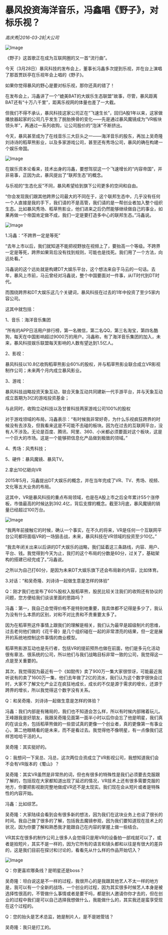 # 暴风投资海洋音乐，冯鑫唱《野子》，对标乐视？

*高庆秀|2016-03-28|大公司*

![Image](http://static.ylzbl.com/uploads/ueditor/php/upload/image/20170916/1505520155825260.jpeg)

《野子》这首歌正在成为互联网圈的又一首“流行曲”。

今天（3月28日）暴风科技的发布会上，董事长冯鑫多次提到乐视，并在台上演唱了那首贾跃亭在乐视年会上唱的《野子》。

如果你觉得暴风的野心是要对标乐视，那你还真的错了！

在发布会上，冯鑫讲了一个“媲美BAT的大娱乐生态联盟”故事，尽管，暴风距离BAT还有“十万八千里”，距离乐视网的体量也差了一大截。

但我们不得不承认，暴风科技这家公司正在“飞速生长”，回归A股1年以来，这家做播放器起家的公司几乎发生了脱胎换骨的变化——先是通过暴风魔镜成为“VR板块领头羊”，再通过一系列收购，让公司股价的“泡沫”不断挤出。

今天，暴风甚至成为了在线音乐三大巨头之一——海洋音乐的股东，再加上吴奇隆刘诗诗的稻草熊影业，以及多家游戏公司，甚至还有秀场公司，暴风的确在构建一个娱乐帝国。

![Image](http://si1.go2yd.com/get-image/0GiDxhYDTd2)

在娱乐资本论看来，技术出身的冯鑫，要想驾驭这一个飞速增长的“内容帝国”，并非易事，正因为此，暴风提出了“联邦生态”的概念。

与乐视的“生态化反”不同，暴风希望给到旗下公司更多的空间和自由。

“你会发现我们跟其他跨界公司最大的不同在于，这个联邦生态中，几乎没有任何一个人直接是我的手下，我们请的不是高管，我们请的是一帮创业者加入整个组织生态。比如暴风秀场、稻草熊影业，他们进来之后仍然能够继续做自己的事业，如果再做一个帝国肯定做不成，我们一定是要打造多中心的联邦生态。”冯鑫说。

![Image](http://si1.go2yd.com/get-image/0GiDxkagQi0)

1.冯鑫：“不跨界一定是等死”

“去年上市以后，我们就知道不能把视野放在视频上了，要抬高一个等级。不跨界一定是等死，跨界如果背后没有找到规则，可能也是找死。我们用了一个方法，向远处看。”

冯鑫说的这个远处就是构建DT大娱乐平台，这个想法来自于马云的一句话。去年，暴风上市前，马云曾经对冯鑫说，整个中国要面对一件事，从IT时代到DT时代。

而围绕跨界和DT大娱乐这几个关键词，暴风科技在过去的1年中投资了至少5家内容公司。

这其中就包括：

1、音乐：海洋音乐集团

“所有的APP日活用户排行榜，第一名微信，第二名QQ，第三名淘宝，第四名酷狗，每天在中国影响超过9000万的用户。冯鑫称，有了海洋音乐集团的加入，未来，暴风科技娱乐联盟每天影响的人数有望达到1.5亿人。

2、影视：

暴风科技以10.8亿收购稻草熊影业60%的股权，并与稻草熊影业联合成立VR影视制作公司；未来两个月内成立暴风影业。

3、游戏：

暴风科技战略投资天象互动，联合天象互动共同建新一代手游平台，并与天象互动成立首期为3亿的游戏投资基金；

与此同时，收购立动科技以及甘普科技两家游戏公司100%的股权

对于游戏领域的布局，冯鑫表示：“有时候我非常好奇，为什么乐视疯狂跨界的时候没有去涉及，但我看来这是不可能不去碰的板块。因为在过去的互联网平台，没有人不涉及。无论是百度、腾讯、阿里、360、小米都必须要面对这个板块，这是一个巨大的市场。这是一个能够把信息化产品做到极致的领域。”

4、秀场：风秀科技；

5、硬件：暴风魔镜、暴风TV。

2.拿出10亿砸向VR

2015年5月，冯鑫提出DT大娱乐的概念，并在当年完成了VR、TV、秀场、视频、文化等五大业务的布局。

这其中，VR是暴风科技的重点布局领域，也是在A股上市之后全年累计55个涨停板，市值最高的时候达到392.4亿，背后支撑的概念。截至3月底，暴风魔镜的销量已经超过100万台。

![Image](http://si1.go2yd.com/get-image/0GiDxldSQ3k)

“我两年前接触它的时候，确认一个事实，在不久的将来，VR是任何一个互联网平台公司都将面临VR的一场狙击战，未来，暴风科技在VR领域的投资至少10亿。”

“我去年闭关出来以后讲的DT大娱乐的战略，我们延着这三条路线，内容、用户、平台、钱。我觉得到今天为止，我打的这个布局的分数是60分，过关了，基础架构的搭建已经完成了。”冯鑫说。

之所以为自己打60分，是因为未来DT大娱乐旗下还会布局新的内容，比如体育。

3.对话：“和吴奇隆、刘诗诗一起做生意是怎样的体验”

Q：刚才我们也宣布了60%股权入股稻草熊，股民比较关注我们的收购还有协议的问题，您方便给我们谈谈里面的思路吗？

冯鑫：第一，我自己会觉得价格不是特别地重要，我具体都不记得是多少了，我认为没有什么本质的区别，对和不对比贵和不贵重要太多了。

因为在稻草熊这件事情上跟我们的理解是相关，我们认为最早是超级制片的思维，过去老何他们做的《花千骨》是几个组织碰在一起的非常漂亮的结果，但一定是展开的系统地控制这件事情的商业模型。

稻草熊影游互动也是先行者，包括VR的提前预热也做在前面，他们是多元化活动很有章法、很系统的公司，所以他们与我们战略目标非常一致的公司，我觉得这一点是至关重要的。

其次，我觉得因为最近有一个《如懿传》卖了900万一集大家很惊讶，可能最近我听说有的卖了1600万一集，他们去年做了2亿的流水，我们认为这个数字很快会过时，大家不了解文化产业正在疯狂地成长，成长的不仅是源于需求的增长，还源于跨界的增长，所以我觉得这个数字没有关系。

Q：和吴奇隆、刘诗诗一起做生意是怎样的体验？

冯鑫：我们内部是有赌局的，我们也不知道会怎么样，所以有时候内部赌着玩儿。王峰跟我是好朋友，我跟吴奇隆见面第一面半小时以后你会忘了他是明星，我们真的在谈业务，包括稻草熊做的一些尝试真的更像一个创业者，真的更像第一有事业心，第二他眼睛看的是未来，而不是看过去。我觉得他不像明星，有一点像我们这样苦哈哈干活的人。

吴奇隆：其实挺好的。

Q：我想问一下吴总、冯总，这次两位合资成立了VR影视公司，我想知道我们会不会有VR版本的《蜀山》？

吴奇隆：其实VR虽然是非常热的词，但也有很多的特殊性是我们必须要去克服跟了解的，包括现在大家都知道出现了延迟的情况，VR技术上还有很多需要克服的地方，你要把影视剧完整地做成VR还不是太现实。我们现在会从短片或者是特殊性的内容开始。

冯鑫：比如综艺。

吴奇隆：大家陆续会看到会有很多新的想法，因为我们在这块业务上也谈了很长的时间。我自己做了很多的了解，包括我去魔镜参观，因为我们要知道现在技术上的状况，因为你要了解和熟悉我才能跟自己在内容的掌握上做一些结合。

VR其实在很多的制作公司上很多人会觉得只是用VR的设备拍一部戏就可以了，或者是拍短片，其实不是一样的，因为它所有的语言和镜头都和以往是有很大的差异的，这是我们目前在探讨和讨论的，看看先从什么样的作品开始切入？

![Image](http://si1.go2yd.com/get-image/0GiDxn6wUUK)

Q：你更喜欢哪条线？是明星还是boss？

吴奇隆：坦白说这是不一样的过程，我很开心的是我跟其他艺人不太一样的地方是，我可以有一个全新的战场，一个创业的过程，因为其实很多时候艺人本身是被选择性很高的，不管做什么事情或者是要干吗，都是别人邀请你你才去的，但在创业的过程中我们是可以自己选择我想做什么，我能做什么的，其实我还是蛮享受现在这个过程的。

Q：您的抬头是艺术总监，她是制片人，是不是她管钱？

吴奇隆：我只是打工的。

